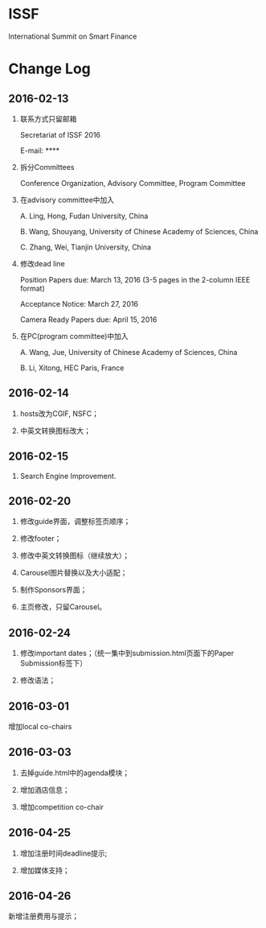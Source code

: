 # ISSF
International Summit on Smart Finance

# Change Log

## 2016-02-13

1. 联系方式只留邮箱

	Secretariat of ISSF 2016
	
	E-mail: ****

2. 拆分Committees

	Conference Organization, Advisory Committee, Program Committee

3. 在advisory committee中加入

	A. Ling, Hong, Fudan University, China
	
	B. Wang, Shouyang, University of Chinese Academy of Sciences, China
	
	C. Zhang, Wei, Tianjin University, China

4. 修改dead line

	Position Papers due: March 13, 2016 (3-5 pages in the 2-column IEEE format)
	
	Acceptance Notice: March 27, 2016
	
	Camera Ready Papers due: April 15, 2016
	
5. 在PC(program committee)中加入

	A. Wang, Jue, University of Chinese Academy of Sciences, China
		
	B. Li, Xitong, HEC Paris, France

## 2016-02-14

1. hosts改为CGIF, NSFC；

2. 中英文转换图标改大；

## 2016-02-15 

1. Search Engine Improvement.

## 2016-02-20

1. 修改guide界面，调整标签页顺序；

2. 修改footer；

3. 修改中英文转换图标（继续放大）；

4. Carousel图片替换以及大小适配；

5. 制作Sponsors界面；

6. 主页修改，只留Carousel。

## 2016-02-24

1. 修改important dates；（统一集中到submission.html页面下的Paper Submission标签下）

2. 修改语法；

## 2016-03-01

增加local co-chairs

## 2016-03-03

1. 去掉guide.html中的agenda模块；

2. 增加酒店信息；

3. 增加competition co-chair

## 2016-04-25

1. 增加注册时间deadline提示;

2. 增加媒体支持；

## 2016-04-26

新增注册费用与提示；
